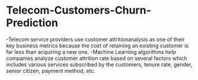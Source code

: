 # Telecom-Customers-Churn-Prediction
-Telecom service providers use customer attritionanalysis as one of their key business metrics because the cost of retaining an existing customer is far less than acquiring a new one.
-Machine Learning algorithms help companies analyze customer attrition rate based on several factors which includes various services subscribed by the customers, tenure rate, gender, senior citizen, payment method, etc.
